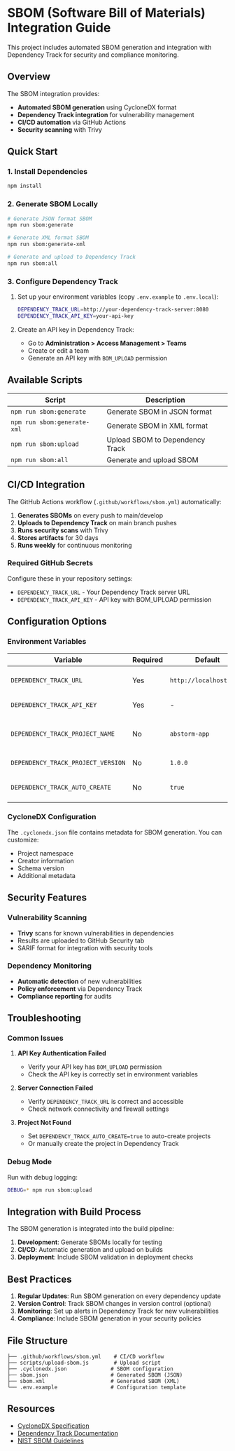 # SBOM (Software Bill of Materials) Integration Guide

This project includes automated SBOM generation and integration with Dependency Track for security and compliance monitoring.

## Overview

The SBOM integration provides:
- **Automated SBOM generation** using CycloneDX format
- **Dependency Track integration** for vulnerability management
- **CI/CD automation** via GitHub Actions
- **Security scanning** with Trivy

## Quick Start

### 1. Install Dependencies

```bash
npm install
```

### 2. Generate SBOM Locally

```bash
# Generate JSON format SBOM
npm run sbom:generate

# Generate XML format SBOM  
npm run sbom:generate-xml

# Generate and upload to Dependency Track
npm run sbom:all
```

### 3. Configure Dependency Track

1. Set up your environment variables (copy `.env.example` to `.env.local`):
   ```bash
   DEPENDENCY_TRACK_URL=http://your-dependency-track-server:8080
   DEPENDENCY_TRACK_API_KEY=your-api-key
   ```

2. Create an API key in Dependency Track:
   - Go to **Administration > Access Management > Teams**
   - Create or edit a team
   - Generate an API key with `BOM_UPLOAD` permission

## Available Scripts

| Script | Description |
|--------|-------------|
| `npm run sbom:generate` | Generate SBOM in JSON format |
| `npm run sbom:generate-xml` | Generate SBOM in XML format |
| `npm run sbom:upload` | Upload SBOM to Dependency Track |
| `npm run sbom:all` | Generate and upload SBOM |

## CI/CD Integration

The GitHub Actions workflow (`.github/workflows/sbom.yml`) automatically:

1. **Generates SBOMs** on every push to main/develop
2. **Uploads to Dependency Track** on main branch pushes
3. **Runs security scans** with Trivy
4. **Stores artifacts** for 30 days
5. **Runs weekly** for continuous monitoring

### Required GitHub Secrets

Configure these in your repository settings:

- `DEPENDENCY_TRACK_URL` - Your Dependency Track server URL
- `DEPENDENCY_TRACK_API_KEY` - API key with BOM_UPLOAD permission

## Configuration Options

### Environment Variables

| Variable | Required | Default | Description |
|----------|----------|---------|-------------|
| `DEPENDENCY_TRACK_URL` | Yes | `http://localhost:8080` | Dependency Track server URL |
| `DEPENDENCY_TRACK_API_KEY` | Yes | - | API key for authentication |
| `DEPENDENCY_TRACK_PROJECT_NAME` | No | `abstorm-app` | Project name in Dependency Track |
| `DEPENDENCY_TRACK_PROJECT_VERSION` | No | `1.0.0` | Project version |
| `DEPENDENCY_TRACK_AUTO_CREATE` | No | `true` | Auto-create project if missing |

### CycloneDX Configuration

The `.cyclonedx.json` file contains metadata for SBOM generation. You can customize:
- Project namespace
- Creator information
- Schema version
- Additional metadata

## Security Features

### Vulnerability Scanning

- **Trivy** scans for known vulnerabilities in dependencies
- Results are uploaded to GitHub Security tab
- SARIF format for integration with security tools

### Dependency Monitoring

- **Automatic detection** of new vulnerabilities
- **Policy enforcement** via Dependency Track
- **Compliance reporting** for audits

## Troubleshooting

### Common Issues

1. **API Key Authentication Failed**
   - Verify your API key has `BOM_UPLOAD` permission
   - Check the API key is correctly set in environment variables

2. **Server Connection Failed**
   - Verify `DEPENDENCY_TRACK_URL` is correct and accessible
   - Check network connectivity and firewall settings

3. **Project Not Found**
   - Set `DEPENDENCY_TRACK_AUTO_CREATE=true` to auto-create projects
   - Or manually create the project in Dependency Track

### Debug Mode

Run with debug logging:
```bash
DEBUG=* npm run sbom:upload
```

## Integration with Build Process

The SBOM generation is integrated into the build pipeline:

1. **Development**: Generate SBOMs locally for testing
2. **CI/CD**: Automatic generation and upload on builds
3. **Deployment**: Include SBOM validation in deployment checks

## Best Practices

1. **Regular Updates**: Run SBOM generation on every dependency update
2. **Version Control**: Track SBOM changes in version control (optional)
3. **Monitoring**: Set up alerts in Dependency Track for new vulnerabilities
4. **Compliance**: Include SBOM generation in your security policies

## File Structure

```
├── .github/workflows/sbom.yml    # CI/CD workflow
├── scripts/upload-sbom.js        # Upload script
├── .cyclonedx.json              # SBOM configuration
├── sbom.json                    # Generated SBOM (JSON)
├── sbom.xml                     # Generated SBOM (XML)
└── .env.example                 # Configuration template
```

## Resources

- [CycloneDX Specification](https://cyclonedx.org/)
- [Dependency Track Documentation](https://docs.dependencytrack.org/)
- [NIST SBOM Guidelines](https://www.nist.gov/itl/executive-order-improving-nations-cybersecurity/software-bill-materials)

